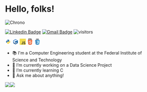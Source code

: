 # Hello, folks!

![Chrono](https://user-images.githubusercontent.com/100427890/169617336-9c3c972b-19ca-4ee1-8e5d-4067525e7585.gif)


[![Linkedin Badge](https://img.shields.io/badge/-aryelsouza-blue?style=flat-square&logo=Linkedin&logoColor=white&link=https://www.linkedin.com/in/aryel-souza/)](https://www.linkedin.com/in/aryel-souza/)
[![Gmail Badge](https://img.shields.io/badge/-aryel.aryano@gmail.com-c14438?style=flat-square&logo=Gmail&logoColor=white&link=mailto:aryel.aryano@gmail.com)](mailto:aryel.aryano@gmail.com)
![visitors](https://visitor-badge.glitch.me/badge?page_id=AryelSouza.AryelSouza)


<code><img height="20" src="https://raw.githubusercontent.com/github/explore/80688e429a7d4ef2fca1e82350fe8e3517d3494d/topics/python/python.png"></code>
<code><img height="20" src="https://raw.githubusercontent.com/github/explore/80688e429a7d4ef2fca1e82350fe8e3517d3494d/topics/c/c.png"></code>
<code><img height="20" src="https://raw.githubusercontent.com/github/explore/80688e429a7d4ef2fca1e82350fe8e3517d3494d/topics/javascript/javascript.png"></code>
<code><img height="20" src="https://raw.githubusercontent.com/github/explore/80688e429a7d4ef2fca1e82350fe8e3517d3494d/topics/html/html.png"></code>
<code><img height="20" src="https://raw.githubusercontent.com/github/explore/80688e429a7d4ef2fca1e82350fe8e3517d3494d/topics/css/css.png"></code>

- 📚 I'm a Computer Engineering student at the Federal Institute of Science and Technology
- 🔭 I’m currently working on a Data Science Project
- 🌱 I’m currently learning C
- 💬 Ask me about anything!

<img height="170em" src="https://github-readme-stats.vercel.app/api?username=AryelSouza&show_icons=true&theme=merko&include_all_commits=true&count_private=true"/><img height="170em" src="https://github-readme-stats.vercel.app/api/top-langs/?username=AryelSouza&layout=compact&langs_count=7&theme=merko"/>


